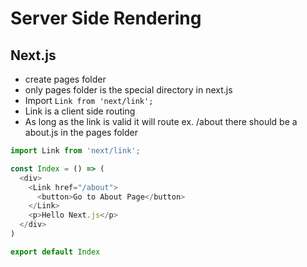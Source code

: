 # Server Side Rendering

## Next.js
- create pages folder
- only pages folder is the special directory in next.js
- Import `Link from 'next/link';`
- Link is a client side routing
- As long as the link is valid it will route ex. /about there should be a about.js in the pages folder
```javascript
import Link from 'next/link';

const Index = () => (
  <div>
    <Link href="/about">
      <button>Go to About Page</button>
    </Link>
    <p>Hello Next.js</p>
  </div>
)

export default Index
```
